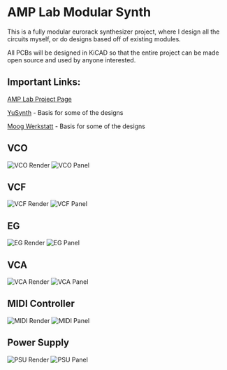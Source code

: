 # AMP Lab Modular Synth
This is a fully modular eurorack synthesizer project, where I design all the circuits myself, or do designs based off of existing modules.

All PCBs will be designed in KiCAD so that the entire project can be made open source and used by anyone interested. 

## Important Links:
[AMP Lab Project Page](https://sites.google.com/a/vt.edu/amp_lab/projects/modular-eurorack-synth)

[YuSynth](http://yusynth.net/Modular/modular.html) - Basis for some of the designs

[Moog Werkstatt](https://www.moogmusic.com/products/werkstatt-01) - Basis for some of the designs

## VCO
![VCO Render](https://github.com/jzkmath/AMP-Lab-Modular-Synth/blob/master/KiCAD/VCO_2_RevB/VCO_2_RevB%20Render.png)
![VCO Panel](https://github.com/jzkmath/AMP-Lab-Modular-Synth/blob/master/KiCAD/VCO_Panel/VCO%20Panel%20Render.png)

## VCF
![VCF Render](https://github.com/jzkmath/AMP-Lab-Modular-Synth/blob/master/KiCAD/VCF/VCF%20Render.png)
![VCF Panel](https://github.com/jzkmath/AMP-Lab-Modular-Synth/blob/master/KiCAD/VCF_Panel/VCF_Panel%20Render.png)

## EG
![EG Render](https://github.com/jzkmath/AMP-Lab-Modular-Synth/blob/master/KiCAD/EG/EG%20Render_RevB.png)
![EG Panel](https://github.com/jzkmath/AMP-Lab-Modular-Synth/blob/master/KiCAD/EG_Panel/EG_Panel%20Render.png)

## VCA
![VCA Render](https://github.com/jzkmath/AMP-Lab-Modular-Synth/blob/master/KiCAD/VCA/VCA_render_front.png)
![VCA Panel](https://github.com/jzkmath/AMP-Lab-Modular-Synth/blob/master/KiCAD/VCA_Panel/VCA%20Panel%20render.png)

## MIDI Controller
![MIDI Render](https://github.com/jzkmath/AMP-Lab-Modular-Synth/blob/master/KiCAD/MIDI%20Controller/MIDI%20Controller%20Render.png)
![MIDI Panel](https://github.com/jzkmath/AMP-Lab-Modular-Synth/blob/master/KiCAD/MIDI%20Controller_Panel/MIDI%20Controller_Panel%20render.png)

## Power Supply
![PSU Render](https://github.com/jzkmath/AMP-Lab-Modular-Synth/blob/master/KiCAD/Power%20Supply/Power%20Supply%20Render.png)
![PSU Panel](https://github.com/jzkmath/AMP-Lab-Modular-Synth/blob/master/KiCAD/Power%20Supply_Panel/Power%20Supply_Panel%20render.png)
